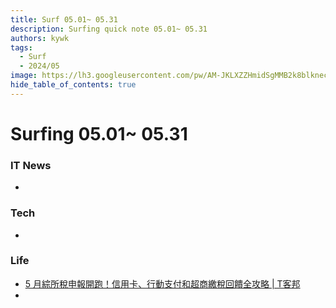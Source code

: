 ```yaml
---
title: Surf 05.01~ 05.31
description: Surfing quick note 05.01~ 05.31
authors: kywk
tags:
  - Surf
  - 2024/05
image: https://lh3.googleusercontent.com/pw/AM-JKLXZZHmidSgMMB2k8blkneclNRysPXLr__G7rZ4hPi2sN0jC67PHAbX1MyFj8hQX_MTZ6bwIMPwCyu2fu1bU0ZXSX09eu-OlSDb4U-9haUS_wgnVPLaCM6WQLsRbsnocF8X5Edmt35rDjytljbNEMsaf8A=w800-no?authuser=0
hide_table_of_contents: true
---
```


Surfing 05.01~ 05.31
==================

### IT News

- 

### Tech

- 

### Life

- [5 月綜所稅申報開跑！信用卡、行動支付和超商繳稅回饋全攻略 | T客邦](https://www.techbang.com/posts/115175-in-may-the-comprehensive-tax-declaration-started-credit-card)
- 
